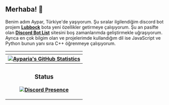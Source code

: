 ## Merhaba! 👋
Benim adım Aypar, Türkiye'de yaşıyorum. Şu sıralar ilgilendiğim discord bot projem **[Lubbock](https://discordbotlist.com/bots/shirakiin)** bota yeni özellikler getirmeye çalışıyorum. Şu an pasifte olan **[Discord Bot List](https://discordbot.org)** sitesini boş zamanlarımda geliştirmekle uğraşıyorum. Ayrıca en çok bilgim olan ve projelerimde kullandığım dil ise JavaScript ve Python bunun yanı sıra C++ öğrenmeye çalışıyorum.

<table>
  <tbody>
    <tr>
      <th>
        </a>
      </th>
    </tr>
    <tr>
      <th>
        <a href="https://github.com/anuraghazra/github-readme-stats">
          <img align="center" src="https://github-readme-stats.vercel.app/api?username=Ayparia&count_private=true&show_icons=true&theme=synthwave&title_color=2CE2FA" alt="Ayparia's GitHub Statistics" />
        </a>
      </th>
    </tr>
    <tr>
      <th>

### Status
[![Discord Presence](https://lanyard-profile-readme.vercel.app/api/827093327853387776?bg=0d1117)](https://discord.com/users/827093327853387776)
